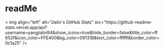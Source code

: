 # readMe

<div>
  < img align="left" alt="Jialin's GitHub Stats" src="https://github-readme-stats.vercel.app/api?username=yangjialin94&show_icons=true&hide_border=false&title_color=ff652f&icon_color=FFE400&bg_color=09131B&text_color=ffffff&border_color=0c1a25" />
</div>
